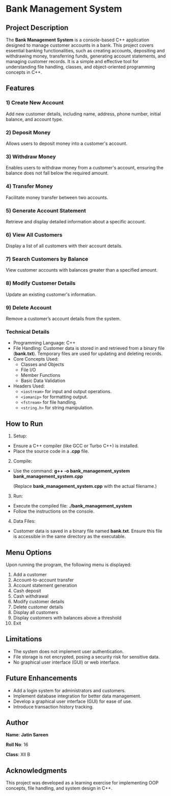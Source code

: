 # Bank Management System

## Project Description
The **Bank Management System** is a console-based C++ application designed to manage customer accounts in a bank. This project covers essential banking functionalities, such as creating accounts, depositing and withdrawing money, transferring funds, generating account statements, and managing customer records. It is a simple and effective tool for understanding file handling, classes, and object-oriented programming concepts in C++.

## Features
### 1) Create New Account
Add new customer details, including name, address, phone number, initial balance, and account type.

### 2) Deposit Money
Allows users to deposit money into a customer's account.

### 3) Withdraw Money
Enables users to withdraw money from a customer's account, ensuring the balance does not fall below the required amount.

### 4) Transfer Money
Facilitate money transfer between two accounts.

### 5) Generate Account Statement
Retrieve and display detailed information about a specific account.

### 6) View All Customers
Display a list of all customers with their account details.

### 7) Search Customers by Balance
View customer accounts with balances greater than a specified amount.

### 8) Modify Customer Details
Update an existing customer's information.

### 9) Delete Account
Remove a customer’s account details from the system.

### Technical Details
- Programming Language: C++
- File Handling: Customer data is stored in and retrieved from a binary file (**bank.txt**). Temporary files are used for updating and deleting records.
- Core Concepts Used:
    - Classes and Objects
    - File I/O
    - Member Functions
    - Basic Data Validation
- Headers Used:
    - `<iostream>` for input and output operations.
    - `<iomanip>` for formatting output.
    - `<fstream>` for file handling.
    - `<string.h>` for string manipulation.

## How to Run
1) Setup:

- Ensure a C++ compiler (like GCC or Turbo C++) is installed.
- Place the source code in a **.cpp** file.

2) Compile:

- Use the command: **g++ -o bank_management_system bank_management_system.cpp**

    (Replace **bank_management_system.cpp** with the actual filename.)

3) Run:

- Execute the compiled file: **./bank_management_system**
- Follow the instructions on the console.

4) Data Files:

- Customer data is saved in a binary file named **bank.txt**. Ensure this file is accessible in the same directory as the executable.

## Menu Options
Upon running the program, the following menu is displayed:

1) Add a customer
2) Account-to-account transfer
3) Account statement generation
4) Cash deposit
5) Cash withdrawal
6) Modify customer details
7) Delete customer details
8) Display all customers
9) Display customers with balances above a threshold
10) Exit

## Limitations
- The system does not implement user authentication.
- File storage is not encrypted, posing a security risk for sensitive data.
- No graphical user interface (GUI) or web interface.

## Future Enhancements
- Add a login system for administrators and customers.
- Implement database integration for better data management.
- Develop a graphical user interface (GUI) for ease of use.
- Introduce transaction history tracking.

## Author
**Name**: **Jatin Sareen**

**Roll No**: 16

**Class**: XII B

## Acknowledgments
This project was developed as a learning exercise for implementing OOP concepts, file handling, and system design in C++.